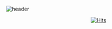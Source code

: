 ![header](https://capsule-render.vercel.app/api?type=transparent&color=auto&height=300&section=header&text=Hyeon%20financedata&fontSize=90)


  <div align=center>
	
  [![Hits](https://hits.seeyoufarm.com/api/count/incr/badge.svg?url=https%3A%2F%2Fgithub.com%2Fzzsza)](https://hits.seeyoufarm.com) 
	
  </div>
  
  
